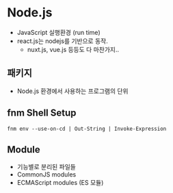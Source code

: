 # Node.js

- JavaScript 실행환경 (run time)
- react.js는 nodejs를 기반으로 동작.
  - nuxt.js, vue.js 등등도 다 마찬가지..

## 패키지

- Node.js 환경에서 사용하는 프로그램의 단위

## fnm Shell Setup

```
fnm env --use-on-cd | Out-String | Invoke-Expression
```

## Module

- 기능별로 분리된 파일들
- CommonJS modules
- ECMAScript modules (ES 모듈)
